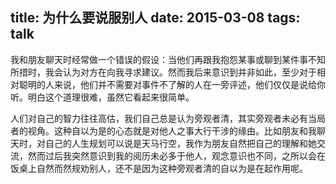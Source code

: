 title: 为什么要说服别人
date: 2015-03-08
tags: talk
---

我和朋友聊天时经常做一个错误的假设：当他们再跟我抱怨某事或聊到某件事不知所措时，我会认为对方在向我寻求建议。然而我后来意识到并非如此，至少对于相对聪明的人来说，他们并不需要对事件不了解的人在一旁评述，他们仅仅是说给你听。明白这个道理很难，虽然它看起来很简单。

<!--more-->

人们对自己的智力往往高估，我们自己总是认为旁观者清，其实旁观者未必有当局者的视角。这种自以为是的心态就是对他人之事大行干涉的缘由。比如朋友和我聊天时，对自己的人生规划可以说是天马行空，我作为朋友自然把自己的理解和她交流，然而过后我突然意识到我的阅历未必多于他人，观念意识也不同，之所以会在饭桌上自然而然规劝别人，还不是因为这种旁观者清的自以为是在起作用呢。


